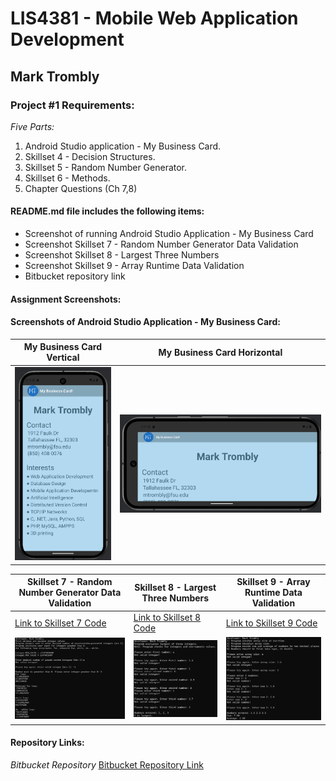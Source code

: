 # LIS4381 - Mobile Web Application Development

## Mark Trombly

### Project #1 Requirements:

*Five Parts:*

1. Android Studio application - My Business Card.
2. Skillset 4 - Decision Structures.
3. Skillset 5 - Random Number Generator.
4. Skillset 6 - Methods.
5. Chapter Questions (Ch 7,8)

#### README.md file includes the following items:

* Screenshot of running Android Studio Application - My Business Card
* Screenshot Skillset 7 - Random Number Generator Data Validation
* Screenshot Skillset 8 - Largest Three Numbers
* Screenshot Skillset 9 - Array Runtime Data Validation
* Bitbucket repository link

#### Assignment Screenshots:

#### Screenshots of Android Studio Application - My Business Card:

| My Business Card Vertical                                                              | My Business Card Horizontal                                                   |
| :----------------------------------------------------------------------------------: | :------------------------------------------------------------------------------: |
| ![My Business Card Vertical](img/my_business_card.gif "Android Application My Business Card Vertical image") | ![My Business Card Horizontal](img/my_business_card_h.gif "Android Application My Business Card Horizontal image") |



|Skillset 7 - Random Number Generator Data Validation|Skillset 8 - Largest Three Numbers|Skillset 9 - Array Runtime Data Validation|
|--------|--------|--------|
|[Link to Skillset 7 Code](../skillsets/7_Random_Number_Generator_Data_Validation/ "Link to Skillset 7 Code")| [Link to Skillset 8 Code](../skillsets/8_Largest_Three_Numbers/ "Link to Skillset 8 Code")|[Link to Skillset 9 Code](../skillsets/9_Array-Runtime-Data-Validation/ "Link to Skillset 9 Code") 
|![Skillset 7 - Random Number Generator Data Validation](img/randomnumbergeneratordatavalidation.png "Skillset 7 - Random Number Generator Data Validation")|![Skillset 8 - Largest Three Numbers](img/largestthreenumbers.png "Skillset 8 - Largest Three Numbers")|![Skillset 9 - Array Runtime Data Validation](img/arrayruntimedatavalidation.png "Skillset 9 - Array Runtime Data Validation")|

#### Repository Links:

*Bitbucket Repository*
[Bitbucket Repository Link](https://bitbucket.org/marktrombly/lis4381/src/master/ "Bitbucket Repository Link")